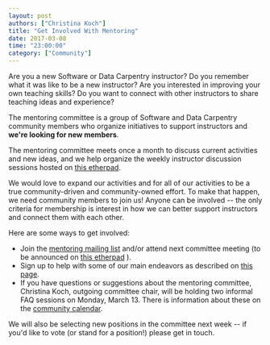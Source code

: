 ```yaml
---
layout: post
authors: ["Christina Koch"]
title: "Get Involved With Mentoring"
date: 2017-03-08
time: "23:00:00"
category: ["Community"]
---
```


Are you a new Software or Data Carpentry instructor?  Do you 
remember what it was like to be a new instructor?  Are you 
interested in improving your own teaching skills?  Do you want to connect 
with other instructors to share teaching ideas and experience?

The mentoring committee is a group of Software and Data Carpentry 
community members who organize initiatives to support instructors and 
**we're looking for new members**.

The mentoring committee meets once a month to discuss current activities and 
new ideas, and we help organize the weekly instructor discussion 
sessions hosted on [this etherpad](http://pad.software-carpentry.org/instructor-discussion).  

We would love to expand our activities and for all of our activities 
to be a true community-driven and community-owned effort.  To make 
that happen, we need community members to join us!  Anyone can be 
involved -- the only criteria for membership is interest in how we can 
better support instructors and connect them with each other.  

Here are some ways to get involved: 

- Join the [mentoring mailing list](http://lists.software-carpentry.org/listinfo/mentoring) 
and/or attend next committee meeting (to be announced 
on [this etherpad](http://pad.software-carpentry.org/scf-mentoring) ). 
- Sign up to help with some of our main endeavors as described on 
[this page](https://github.com/swcarpentry/board/blob/master/subcommittees/mentoring/README.md).  
- If you have questions or suggestions about the mentoring committee, 
Christina Koch, outgoing committee chair, will be 
holding two informal FAQ sessions on Monday, March 13.  There is information 
about these on the [community calendar](https://software-carpentry.org/join/).  

We will also be selecting new positions in the committee next week -- if you'd like 
to vote (or stand for a position!) please get in touch.  